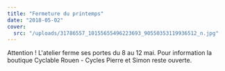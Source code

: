 ```yaml
---
title: "Fermeture du printemps"
date: "2018-05-02"
cover:
  src: "/uploads/31786557_10155655496223693_90550353119936512_n.jpg"
---
```


Attention ! L'atelier ferme ses portes du 8 au 12 mai. Pour information la boutique Cyclable Rouen - Cycles Pierre et Simon reste ouverte.
